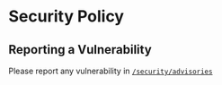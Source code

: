 # Security Policy

## Reporting a Vulnerability

Please report any vulnerability in [`/security/advisories`](https://github.com/<USERNAME>/<REPOSITORY>/security/advisories)
